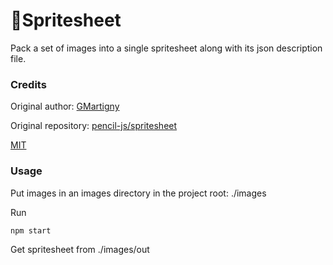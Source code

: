 # 🍋Spritesheet

Pack a set of images into a single spritesheet along with its json description file.

### Credits

Original author:
[GMartigny](https://github.com/GMartigny)

Original repository:
[pencil-js/spritesheet](https://github.com/pencil-js/spritesheet)

[MIT](license)

### Usage

Put images in an images directory in the project root: ./images

Run

    npm start

Get spritesheet from ./images/out
